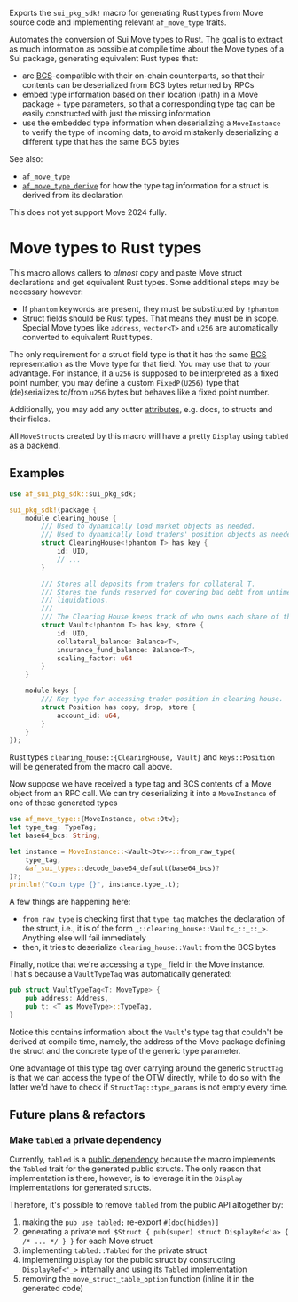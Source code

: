 <!-- cargo-rdme start -->

Exports the `sui_pkg_sdk!` macro for generating Rust types from Move
source code and implementing relevant `af_move_type` traits.

Automates the conversion of Sui Move types to Rust. The goal is to extract as much information
as possible at compile time about the Move types of a Sui package, generating equivalent Rust
types that:
- are [BCS]-compatible with their on-chain counterparts, so that their contents can be
  deserialized from BCS bytes returned by RPCs
- embed type information based on their location (path) in a Move package + type parameters, so
  that a corresponding type tag can be easily constructed with just the missing information
- use the embedded type information when deserializing a `MoveInstance` to verify the type of
  incoming data, to avoid mistakenly deserializing a different type that has the same BCS bytes

See also:
- `af_move_type`
- [`af_move_type_derive`] for how the type tag information for a struct is derived from its
  declaration

<div class="warning">
This does not yet support Move 2024 fully.
</div>

# Move types to Rust types

This macro allows callers to *almost* copy and paste Move struct declarations and get equivalent
Rust types. Some additional steps may be necessary however:
- If `phantom` keywords are present, they must be substituted by `!phantom`
- Struct fields should be Rust types. That means they must be in scope. Special Move types like
  `address`, `vector<T>` and `u256` are automatically converted to equivalent Rust types.

The only requirement for a struct field type is that it has the same [BCS] representation as
the Move type for that field. You may use that to your advantage. For instance, if a
`u256` is supposed to be interpreted as a fixed point number, you may define a custom
`FixedP(U256)` type that (de)serializes to/from `u256` bytes but behaves like a fixed point
number.

Additionally, you may add any outter [attributes], e.g. docs, to structs and their fields.

All `MoveStruct`s created by this macro will have a pretty `Display`
using `tabled` as a backend.

[`af_move_type_derive`]: https://docs.rs/af-move-type-derive/latest/af_move_type_derive/derive.MoveStruct.html
[attributes]: https://doc.rust-lang.org/reference/attributes.html
[BCS]: https://docs.rs/bcs/latest/bcs/

## Examples
```rust
use af_sui_pkg_sdk::sui_pkg_sdk;

sui_pkg_sdk!(package {
    module clearing_house {
        /// Used to dynamically load market objects as needed.
        /// Used to dynamically load traders' position objects as needed.
        struct ClearingHouse<!phantom T> has key {
            id: UID,
            // ...
        }

        /// Stores all deposits from traders for collateral T.
        /// Stores the funds reserved for covering bad debt from untimely
        /// liquidations.
        ///
        /// The Clearing House keeps track of who owns each share of the vault.
        struct Vault<!phantom T> has key, store {
            id: UID,
            collateral_balance: Balance<T>,
            insurance_fund_balance: Balance<T>,
            scaling_factor: u64
        }
    }

    module keys {
        /// Key type for accessing trader position in clearing house.
        struct Position has copy, drop, store {
            account_id: u64,
        }
    }
});
```

Rust types `clearing_house::{ClearingHouse, Vault}` and `keys::Position` will be generated from
the macro call above.

Now suppose we have received a type tag and BCS contents of a Move object from an RPC call. We
can try deserializing it into a `MoveInstance` of one of these generated types
```rust
use af_move_type::{MoveInstance, otw::Otw};
let type_tag: TypeTag;
let base64_bcs: String;

let instance = MoveInstance::<Vault<Otw>>::from_raw_type(
    type_tag,
    &af_sui_types::decode_base64_default(base64_bcs)?
)?;
println!("Coin type {}", instance.type_.t);
```

A few things are happening here:
- `from_raw_type` is checking first that `type_tag` matches the declaration of the struct,
  i.e., it is of the form `_::clearing_house::Vault<_::_::_>`. Anything else will fail
  immediately
- then, it tries to deserialize `clearing_house::Vault` from the BCS bytes

Finally, notice that we're accessing a `type_` field in the Move instance. That's because a
`VaultTypeTag` was automatically generated:
```rust
pub struct VaultTypeTag<T: MoveType> {
    pub address: Address,
    pub t: <T as MoveType>::TypeTag,
}
```
Notice this contains information about the `Vault`'s type tag that couldn't be derived at
compile time, namely, the address of the Move package defining the struct and the concrete type
of the generic type parameter.

One advantage of this type tag over carrying around the generic `StructTag` is that we can
access the type of the OTW directly, while to do so with the latter we'd have to check if
`StructTag::type_params` is not empty every time.

<!-- cargo-rdme end -->

## Future plans & refactors

### Make `tabled` a private dependency

Currently, `tabled` is a [public dependency] because the macro implements the `Tabled` trait for the generated public structs. The only reason that implementation is there, however, is to leverage it in the `Display` implementations for generated structs.

Therefore, it's possible to remove `tabled` from the public API altogether by:
1. making the `pub use tabled;` re-export `#[doc(hidden)]`
1. generating a private `mod $Struct { pub(super) struct DisplayRef<'a> { /* ... */ } }` for each Move struct
1. implementing `tabled::Tabled` for the private struct
1. implementing `Display` for the public struct by constructing `DisplayRef<'_>` internally and using its `Tabled` implementation
1. removing the `move_struct_table_option` function (inline it in the generated code)


[public dependency]: https://rust-lang.github.io/rfcs/3516-public-private-dependencies.html
